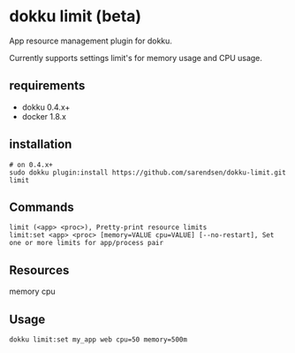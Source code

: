 # dokku limit (beta)
App resource management plugin for dokku.

Currently supports settings limit's for memory usage and CPU usage.

## requirements

- dokku 0.4.x+
- docker 1.8.x

## installation

```shell
# on 0.4.x+
sudo dokku plugin:install https://github.com/sarendsen/dokku-limit.git limit
```

## Commands

```
limit (<app> <proc>), Pretty-print resource limits
limit:set <app> <proc> [memory=VALUE cpu=VALUE] [--no-restart], Set one or more limits for app/process pair
```


## Resources

memory
cpu


## Usage

```
dokku limit:set my_app web cpu=50 memory=500m
```
